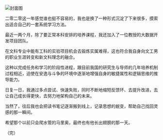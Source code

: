 ![封面图](https://images.gitee.com/uploads/images/2021/0108/144445_b445ca00_7499022.jpeg "chapter-1.jpg")

二零二零这一年感觉谁也挺不容易的，我也是换了一种形式沉淀了下来很多，摸索出适合自己的一套系统学习方法。

最近一两个月，除了要正常本科安排的培养课程，我还加入了一位教授的大数据开发项目团队。

在文科专业中能有工科的实验项目机会去锻炼实属难得，这也符合我自身向文工男的职业生涯转变和新文科理念的融合。

这种以完成任务和学习的阶段性进程，跟目前我国的研究生与导师的几年培养机制过程相近，迫使在安逸与斗争的环境中逐渐地增强自身的敏捷属性和逻辑思维的推导能力。

日复一日，我通过多点尝试、快速失败，同时不断地缩短反馈环、去提升改进，去让自己成长得更快，去努力地架构自己的未来。

当然了，往后我也会把读书笔记逐渐搬到线上，记录思想的蜕变，帮助自己找回灵感的那一瞬间。

希望那个以前只会爬水管的马里奥，最终也有他长出翅膀的那一天。

（完）